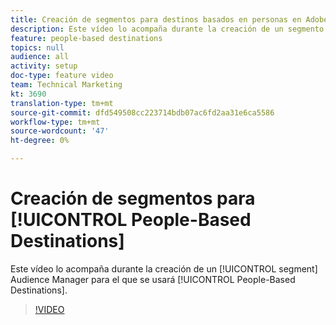 ```yaml
---
title: Creación de segmentos para destinos basados en personas en Adobe Audience Manager
description: Este vídeo lo acompaña durante la creación de un segmento en Audience Manager para su uso en destinos basados en personas.
feature: people-based destinations
topics: null
audience: all
activity: setup
doc-type: feature video
team: Technical Marketing
kt: 3690
translation-type: tm+mt
source-git-commit: dfd549508cc223714bdb07ac6fd2aa31e6ca5586
workflow-type: tm+mt
source-wordcount: '47'
ht-degree: 0%

---
```



# Creación de segmentos para [!UICONTROL People-Based Destinations]

Este vídeo lo acompaña durante la creación de un [!UICONTROL segment] Audience Manager para el que se usará [!UICONTROL People-Based Destinations].

>[!VIDEO](https://video.tv.adobe.com/v/29236/?quality=12)
